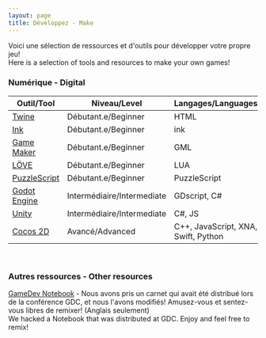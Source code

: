 ```yaml
---
layout: page
title: Développez - Make
---
```


Voici une sélection de ressources et d'outils pour développer votre propre jeu!<br>Here is a selection of tools and resources to make your own games!

### Numérique - Digital

| Outil/Tool | Niveau/Level | Langages/Languages
|---|---|---
|[Twine](https://twinery.org/) | Débutant.e/Beginner | HTML
|[Ink](https://www.inklestudios.com/ink/) | Débutant.e/Beginner | ink
|[Game Maker](http://www.yoyogames.com/gamemaker) | Débutant.e/Beginner | GML
|[LÖVE](http://love2d.org) | Débutant.e/Beginner | LUA
|[PuzzleScript](http://puzzlescript.net/) | Débutant.e/Beginner | PuzzleScript
|[Godot Engine](http://godotengine.org/) | Intermédiaire/Intermediate | GDscript, C#
|[Unity](http://unity3d.com) | Intermédiaire/Intermediate|C#, JS
|[Cocos 2D](http://cocos2d.org/) | Avancé/Advanced | C++, JavaScript, XNA, Swift, Python

<br>

### Autres ressources - Other resources

[GameDev Notebook](https://drive.google.com/open?id=1iFpnj2JOtNJUlkB9o8fYkaxGcKd5THo-) - Nous avons pris un carnet qui avait été distribué lors de la conférence GDC, et nous l'avons modifiés! Amusez-vous et sentez-vous libres de remixer! (Anglais seulement) <br> We hacked a Notebook that was distributed at GDC. Enjoy and feel free to remix!
